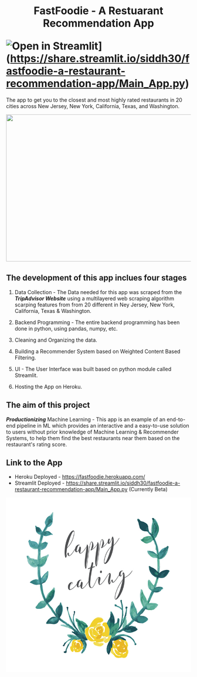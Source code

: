 # <p align = "center"> FastFoodie - A Restuarant Recommendation App </p>![Open in Streamlit](https://static.streamlit.io/badges/streamlit_badge_black_white.svg)](https://share.streamlit.io/siddh30/fastfoodie-a-restaurant-recommendation-app/Main_App.py)

The app to get you to the closest and most highly rated restaurants in 20 cities across New Jersey, New York, California, Texas, and Washington.

<p align = "center"><img width="700" img height="400" src="https://github.com/siddh30/FastFoodie-A-Restaurant-Recommendation-App/blob/master/Data/Food.png"></p>


## The development of this app inclues four stages
1) Data Collection - The Data needed for this app was scraped from the ***TripAdvisor Website*** using a multilayered web scraping algorithm scarping features from from 20 different in Ney Jersey, New York, California, Texas & Washington.

2) Backend Programming - The entire backend programming has been done in python, using pandas, numpy, etc.

3) Cleaning and Organizing the data.

4) Building a Recommender System based on Weighted Content Based Filtering.  

5) UI - The User Interface was built based on python module called Streamlit.

6) Hosting the App on Heroku.


## The aim of this project
***Productionizing*** Machine Learning - This app is an example of an end-to-end pipeline in ML which provides an interactive and a easy-to-use solution to users without prior knowledge of Machine Learning & Recommender Systems, to help them find the best restaurants near them based on the restaurant's rating score. 

## Link to the App
* Heroku Deployed - https://fastfoodie.herokuapp.com/
* Streamlit Deployed - https://share.streamlit.io/siddh30/fastfoodie-a-restaurant-recommendation-app/Main_App.py (Currently Beta)

<p align = "center"><img width="700" img height="475" src="https://github.com/siddh30/FastFoodie-The-Restaurant-Recommendation-App/blob/master/Data/happy_eating.jpg"></p>
